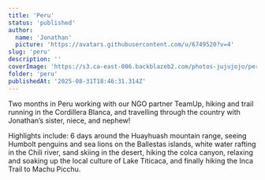 ```yaml
---
title: 'Peru'
status: 'published'
author:
  name: 'Jonathan'
  picture: 'https://avatars.githubusercontent.com/u/6749520?v=4'
slug: 'peru'
description: ''
coverImage: 'https://s3.ca-east-006.backblazeb2.com/photos-jujujojo/peru/P1074937.JPG'
folder: 'peru'
publishedAt: '2025-08-31T18:46:31.314Z'
---
```


Two months in Peru working with our NGO partner TeamUp, hiking and trail running in the Cordillera Blanca, and travelling through the country with Jonathan’s sister, niece, and nephew! 

Highlights include: 6 days around the Huayhuash mountain range, seeing Humbolt penguins and sea lions on the Ballestas islands, white water rafting in the Chili river, sand skiing in the desert, hiking the colca canyon, relaxing and soaking up the local culture of Lake Titicaca, and finally hiking the Inca Trail to Machu Picchu.